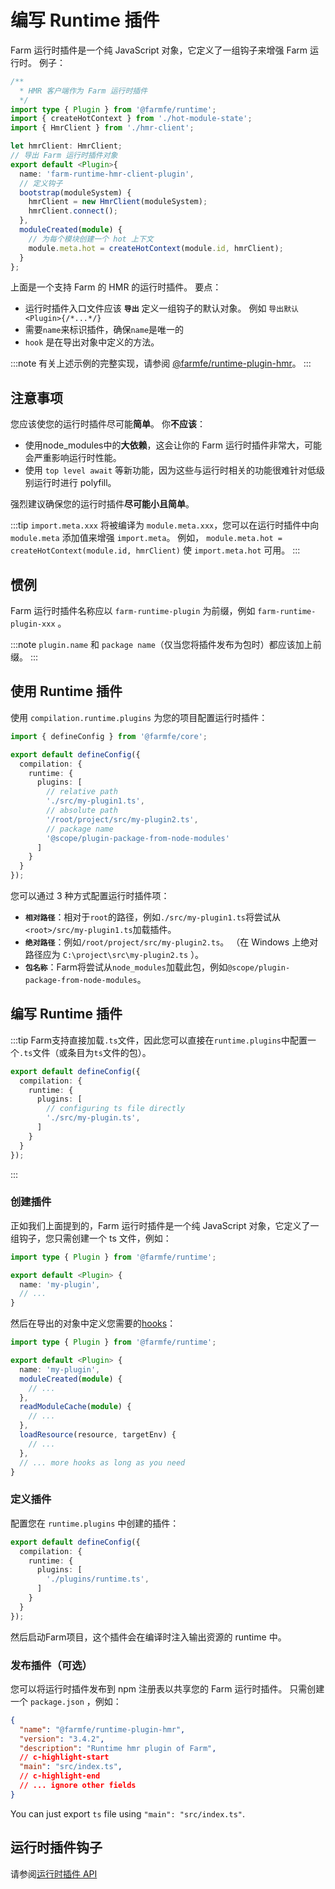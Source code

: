 # 编写 Runtime 插件
Farm 运行时插件是一个纯 JavaScript 对象，它定义了一组钩子来增强 Farm 运行时。 例子：

```ts
/**
  * HMR 客户端作为 Farm 运行时插件
  */
import type { Plugin } from '@farmfe/runtime';
import { createHotContext } from './hot-module-state';
import { HmrClient } from './hmr-client';

let hmrClient: HmrClient;
// 导出 Farm 运行时插件对象
export default <Plugin>{
  name: 'farm-runtime-hmr-client-plugin',
  // 定义钩子
  bootstrap(moduleSystem) {
    hmrClient = new HmrClient(moduleSystem);
    hmrClient.connect();
  },
  moduleCreated(module) {
    // 为每个模块创建一个 hot 上下文
    module.meta.hot = createHotContext(module.id, hmrClient);
  }
};
```

上面是一个支持 Farm 的 HMR 的运行时插件。 要点：
* 运行时插件入口文件应该 **`导出`** 定义一组钩子的默认对象。 例如 `导出默认 <Plugin>{/*...*/}`
* 需要`name`来标识插件，确保`name`是唯一的
*  `hook` 是在导出对象中定义的方法。

:::note
有关上述示例的完整实现，请参阅 [@farmfe/runtime-plugin-hmr](https://github.com/farm-fe/farm/tree/main/packages/runtime-plugin-hmr)。
:::

## 注意事项
您应该使您的运行时插件尽可能**简单**。 你**不应该**：
* 使用node_modules中的**大依赖**，这会让你的 Farm 运行时插件非常大，可能会严重影响运行时性能。
* 使用 `top level await` 等新功能，因为这些与运行时相关的功能很难针对低级别运行时进行 polyfill。

强烈建议确保您的运行时插件**尽可能小且简单**。

:::tip
`import.meta.xxx` 将被编译为 `module.meta.xxx`，您可以在运行时插件中向 `module.meta` 添加值来增强 `import.meta`。 例如， `module.meta.hot = createHotContext(module.id, hmrClient)` 使 `import.meta.hot` 可用。
:::

## 惯例
Farm 运行时插件名称应以 `farm-runtime-plugin` 为前缀，例如 `farm-runtime-plugin-xxx` 。

:::note
`plugin.name` 和 `package name`（仅当您将插件发布为包时）都应该加上前缀。
:::


## 使用 Runtime 插件
使用 `compilation.runtime.plugins` 为您的项目配置运行时插件：

```ts
import { defineConfig } from '@farmfe/core';

export default defineConfig({
  compilation: {
    runtime: {
      plugins: [
        // relative path
        './src/my-plugin1.ts',
        // absolute path
        '/root/project/src/my-plugin2.ts',
        // package name
        '@scope/plugin-package-from-node-modules'
      ]
    }
  }
});
```

您可以通过 3 种方式配置运行时插件项：
* **`相对路径`**：相对于`root`的路径，例如`./src/my-plugin1.ts`将尝试从`<root>/src/my-plugin1.ts`加载插件。
* **`绝对路径`**：例如`/root/project/src/my-plugin2.ts`。 （在 Windows 上绝对路径应为 `C:\project\src\my-plugin2.ts` ）。
* **`包名称`**：Farm将尝试从`node_modules`加载此包，例如`@scope/plugin-package-from-node-modules`。

## 编写 Runtime 插件
:::tip
Farm支持直接加载`.ts`文件，因此您可以直接在`runtime.plugins`中配置一个`.ts`文件（或条目为`ts`文件的包）。

```ts
export default defineConfig({
  compilation: {
    runtime: {
      plugins: [
        // configuring ts file directly
        './src/my-plugin.ts',
      ]
    }
  }
});
```
:::

### 创建插件
正如我们上面提到的，Farm 运行时插件是一个纯 JavaScript 对象，它定义了一组钩子，您只需创建一个 ts 文件，例如：

```ts title="./plugins/runtime.ts"
import type { Plugin } from '@farmfe/runtime';

export default <Plugin> {
  name: 'my-plugin',
  // ...
}
```

然后在导出的对象中定义您需要的[hooks](#runtime-plugin-hooks)：

```ts title="./plugins/runtime.ts"
import type { Plugin } from '@farmfe/runtime';

export default <Plugin> {
  name: 'my-plugin',
  moduleCreated(module) {
    // ...
  },
  readModuleCache(module) {
    // ...
  },
  loadResource(resource, targetEnv) {
    // ...
  },
  // ... more hooks as long as you need
}
```

### 定义插件
配置您在 `runtime.plugins` 中创建的插件：

```ts
export default defineConfig({
  compilation: {
    runtime: {
      plugins: [
        './plugins/runtime.ts',
      ]
    }
  }
});
```
然后启动Farm项目，这个插件会在编译时注入输出资源的 runtime 中。

### 发布插件（可选）
您可以将运行时插件发布到 npm 注册表以共享您的 Farm 运行时插件。 只需创建一个 `package.json` ，例如：

```json
{
  "name": "@farmfe/runtime-plugin-hmr",
  "version": "3.4.2",
  "description": "Runtime hmr plugin of Farm",
  // c-highlight-start
  "main": "src/index.ts",
  // c-highlight-end
  // ... ignore other fields
}
```
You can just export `ts` file using `"main": "src/index.ts"`.

## 运行时插件钩子
请参阅[运行时插件 API](/docs/api/runtime-plugin-api)